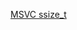 [MSVC ssize_t](https://stackoverflow.com/questions/22265610/why-ssize-t-in-visual-studio-2010-is-defined-as-unsigned)
